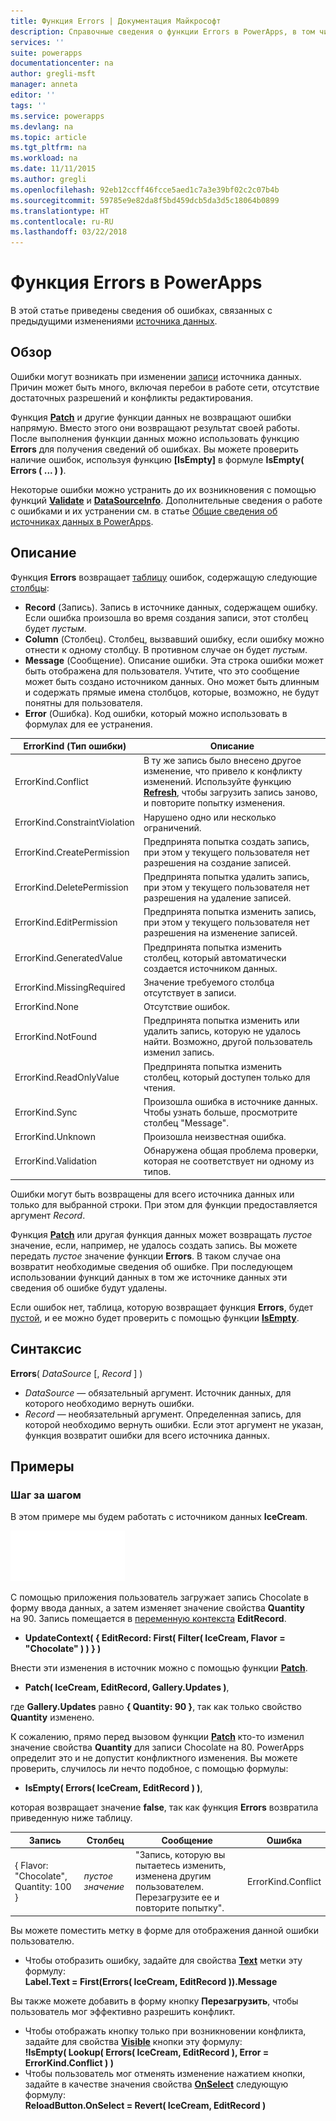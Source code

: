 ```yaml
---
title: Функция Errors | Документация Майкрософт
description: Справочные сведения о функции Errors в PowerApps, в том числе описание синтаксиса и примеры и примеры
services: ''
suite: powerapps
documentationcenter: na
author: gregli-msft
manager: anneta
editor: ''
tags: ''
ms.service: powerapps
ms.devlang: na
ms.topic: article
ms.tgt_pltfrm: na
ms.workload: na
ms.date: 11/11/2015
ms.author: gregli
ms.openlocfilehash: 92eb12ccff46fcce5aed1c7a3e39bf02c2c07b4b
ms.sourcegitcommit: 59785e9e82da8f5bd459dcb5da3d5c18064b0899
ms.translationtype: HT
ms.contentlocale: ru-RU
ms.lasthandoff: 03/22/2018
---
```

# <a name="errors-function-in-powerapps"></a>Функция Errors в PowerApps
В этой статье приведены сведения об ошибках, связанных с предыдущими изменениями [источника данных](../working-with-data-sources.md).

## <a name="overview"></a>Обзор
Ошибки могут возникать при изменении [записи](../working-with-tables.md#records) источника данных.  Причин может быть много, включая перебои в работе сети, отсутствие достаточных разрешений и конфликты редактирования.  

Функция **[Patch](function-patch.md)** и другие функции данных не возвращают ошибки напрямую. Вместо этого они возвращают результат своей работы. После выполнения функции данных можно использовать функцию **Errors** для получения сведений об ошибках.  Вы можете проверить наличие ошибок, используя функцию **[IsEmpty]** в формуле **IsEmpty( Errors ( ... ) )**.

Некоторые ошибки можно устранить до их возникновения с помощью функций **[Validate](function-validate.md)** и **[DataSourceInfo](function-datasourceinfo.md)**.  Дополнительные сведения о работе с ошибками и их устранении см. в статье [Общие сведения об источниках данных в PowerApps](../working-with-data-sources.md).

## <a name="description"></a>Описание
Функция **Errors** возвращает [таблицу](../working-with-tables.md) ошибок, содержащую следующие [столбцы](../working-with-tables.md#columns):

* **Record** (Запись).  Запись в источнике данных, содержащем ошибку.  Если ошибка произошла во время создания записи, этот столбец будет *пустым*.
* **Column** (Столбец).  Столбец, вызвавший ошибку, если ошибку можно отнести к одному столбцу. В противном случае он будет *пустым*.
* **Message** (Сообщение).  Описание ошибки.  Эта строка ошибки может быть отображена для пользователя.  Учтите, что это сообщение может быть создано источником данных. Оно может быть длинным и содержать прямые имена столбцов, которые, возможно, не будут понятны для пользователя.
* **Error** (Ошибка).  Код ошибки, который можно использовать в формулах для ее устранения.

| ErrorKind (Тип ошибки) | Описание |
| --- | --- |
| ErrorKind.Conflict |В ту же запись было внесено другое изменение, что привело к конфликту изменений.  Используйте функцию **[Refresh](function-refresh.md)**, чтобы загрузить запись заново, и повторите попытку изменения. |
| ErrorKind.ConstraintViolation |Нарушено одно или несколько ограничений. |
| ErrorKind.CreatePermission |Предпринята попытка создать запись, при этом у текущего пользователя нет разрешения на создание записей. |
| ErrorKind.DeletePermission |Предпринята попытка удалить запись, при этом у текущего пользователя нет разрешения на удаление записей. |
| ErrorKind.EditPermission |Предпринята попытка изменить запись, при этом у текущего пользователя нет разрешения на изменение записей. |
| ErrorKind.GeneratedValue |Предпринята попытка изменить столбец, который автоматически создается источником данных. |
| ErrorKind.MissingRequired |Значение требуемого столбца отсутствует в записи. |
| ErrorKind.None |Отсутствие ошибок. |
| ErrorKind.NotFound |Предпринята попытка изменить или удалить запись, которую не удалось найти.  Возможно, другой пользователь изменил запись. |
| ErrorKind.ReadOnlyValue |Предпринята попытка изменить столбец, который доступен только для чтения. |
| ErrorKind.Sync |Произошла ошибка в источнике данных.  Чтобы узнать больше, просмотрите столбец "Message". |
| ErrorKind.Unknown |Произошла неизвестная ошибка. |
| ErrorKind.Validation |Обнаружена общая проблема проверки, которая не соответствует ни одному из типов. |

Ошибки могут быть возвращены для всего источника данных или только для выбранной строки. При этом для функции предоставляется аргумент *Record*.  

Функция **[Patch](function-patch.md)** или другая функция данных может возвращать *пустое* значение, если, например, не удалось создать запись. Вы можете передать *пустое* значение функции **Errors**. В таком случае она возвратит необходимые сведения об ошибке.  При последующем использовании функций данных в том же источнике данных эти сведения об ошибке будут удалены.

Если ошибок нет, таблица, которую возвращает функция **Errors**, будет [пустой](function-isblank-isempty.md), и ее можно будет проверить с помощью функции **[IsEmpty](function-isblank-isempty.md)**.

## <a name="syntax"></a>Синтаксис
**Errors**( *DataSource* [, *Record* ] )

* *DataSource* — обязательный аргумент. Источник данных, для которого необходимо вернуть ошибки.
* *Record* — необязательный аргумент.  Определенная запись, для которой необходимо вернуть ошибки. Если этот аргумент не указан, функция возвратит ошибки для всего источника данных.

## <a name="examples"></a>Примеры
### <a name="step-by-step"></a>Шаг за шагом
В этом примере мы будем работать с источником данных **IceCream**.

![](media/function-errors/icecream.png)

С помощью приложения пользователь загружает запись Chocolate в форму ввода данных, а затем изменяет значение свойства **Quantity** на 90.  Запись помещается в [переменную контекста](../working-with-variables.md#create-a-context-variable) **EditRecord**.

* **UpdateContext( { EditRecord: First( Filter( IceCream, Flavor = "Chocolate" ) ) } )**

Внести эти изменения в источник можно с помощью функции **[Patch](function-patch.md)**.

* **Patch( IceCream, EditRecord, Gallery.Updates )**,

где **Gallery.Updates** равно **{ Quantity: 90 }**, так как только свойство **Quantity** изменено.

К сожалению, прямо перед вызовом функции **[Patch](function-patch.md)** кто-то изменил значение свойства **Quantity** для записи Chocolate на 80.  PowerApps определит это и не допустит конфликтного изменения.  Вы можете проверить, случилось ли нечто подобное, с помощью формулы:

* **IsEmpty( Errors( IceCream, EditRecord ) )**,

которая возвращает значение **false**, так как функция **Errors** возвратила приведенную ниже таблицу.

| Запись | Столбец | Сообщение | Ошибка |
| --- | --- | --- | --- |
| { Flavor: "Chocolate", Quantity: 100 } |*пустое значение* |"Запись, которую вы пытаетесь изменить, изменена другим пользователем. Перезагрузите ее и повторите попытку". |ErrorKind.Conflict |

Вы можете поместить метку в форме для отображения данной ошибки пользователю.

* Чтобы отобразить ошибку, задайте для свойства **[Text](../controls/properties-core.md)** метки эту формулу:<br>
  **Label.Text = First(Errors( IceCream, EditRecord )).Message**

Вы также можете добавить в форму кнопку **Перезагрузить**, чтобы пользователь мог эффективно разрешить конфликт.

* Чтобы отображать кнопку только при возникновении конфликта, задайте для свойства **[Visible](../controls/properties-core.md)** кнопки эту формулу:<br>
    **!IsEmpty( Lookup( Errors( IceCream, EditRecord ), Error = ErrorKind.Conflict ) )**
* Чтобы пользователь мог отменять изменение нажатием кнопки, задайте в качестве значения свойства **[OnSelect](../controls/properties-core.md)** следующую формулу:<br>
    **ReloadButton.OnSelect = Revert( IceCream, EditRecord )**

